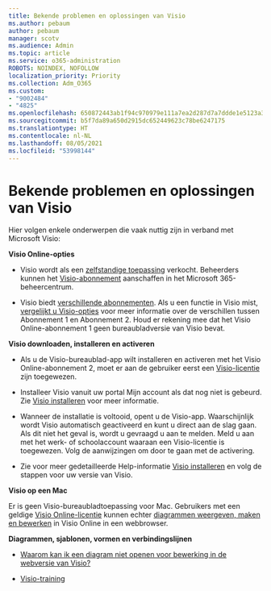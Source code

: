 ```yaml
---
title: Bekende problemen en oplossingen van Visio
ms.author: pebaum
author: pebaum
manager: scotv
ms.audience: Admin
ms.topic: article
ms.service: o365-administration
ROBOTS: NOINDEX, NOFOLLOW
localization_priority: Priority
ms.collection: Adm_O365
ms.custom:
- "9002484"
- "4825"
ms.openlocfilehash: 650872443ab1f94c970979e111a7ea2d287d7a7ddde1e5123a385edb48a0bb32
ms.sourcegitcommit: b5f7da89a650d2915dc652449623c78be6247175
ms.translationtype: HT
ms.contentlocale: nl-NL
ms.lasthandoff: 08/05/2021
ms.locfileid: "53998144"
---
```

# <a name="visio-common-issues-and-resolutions"></a>Bekende problemen en oplossingen van Visio

Hier volgen enkele onderwerpen die vaak nuttig zijn in verband met Microsoft Visio:

**Visio Online-opties**

- Visio wordt als een [zelfstandige toepassing](https://products.office.com/visio/flowchart-software) verkocht. Beheerders kunnen het [Visio-abonnement](https://docs.microsoft.com/alchemyinsights/purchase-visio-subscription) aanschaffen in het Microsoft 365-beheercentrum.

- Visio biedt [verschillende abonnementen](https://products.office.com/visio/microsoft-visio-plans-and-pricing-compare-visio-options). Als u een functie in Visio mist, [vergelijkt u Visio-opties](https://products.office.com/visio/microsoft-visio-plans-and-pricing-compare-visio-options) voor meer informatie over de verschillen tussen Abonnement 1 en Abonnement 2.  Houd er rekening mee dat het Visio Online-abonnement 1 geen bureaubladversie van Visio bevat.

**Visio downloaden, installeren en activeren**

- Als u de Visio-bureaublad-app wilt installeren en activeren met het Visio Online-abonnement 2, moet er aan de gebruiker eerst een [Visio-licentie](https://docs.microsoft.com/microsoft-365/admin/add-users/add-users) zijn toegewezen.

- Installeer Visio vanuit uw portal Mijn account als dat nog niet is gebeurd. Zie [Visio installeren](https://support.office.com/article/f98f21e3-aa02-4827-9167-ddab5b025710) voor meer informatie.

- Wanneer de installatie is voltooid, opent u de Visio-app. Waarschijnlijk wordt Visio automatisch geactiveerd en kunt u direct aan de slag gaan. Als dit niet het geval is, wordt u gevraagd u aan te melden. Meld u aan met het werk- of schoolaccount waaraan een Visio-licentie is toegewezen. Volg de aanwijzingen om door te gaan met de activering.

- Zie voor meer gedetailleerde Help-informatie [Visio installeren](https://support.office.com/article/f98f21e3-aa02-4827-9167-ddab5b025710) en volg de stappen voor uw versie van Visio.

**Visio op een Mac**

Er is geen Visio-bureaubladtoepassing voor Mac. Gebruikers met een geldige [Visio Online-licentie](https://docs.microsoft.com/microsoft-365/admin/add-users/add-users) kunnen echter [diagrammen weergeven, maken en bewerken](https://support.office.com/article/06f04845-91b8-4e8f-881f-a43c970735fc) in Visio Online in een webbrowser.

**Diagrammen, sjablonen, vormen en verbindingslijnen**

- [Waarom kan ik een diagram niet openen voor bewerking in de webversie van Visio?](https://support.microsoft.com/office/ea4a23d3-21d3-4878-945e-cf1be4140357)

- [Visio-training](https://support.office.com/article/visio-training-e058bcfa-1d90-4653-afc6-e84d54cf94a6)
